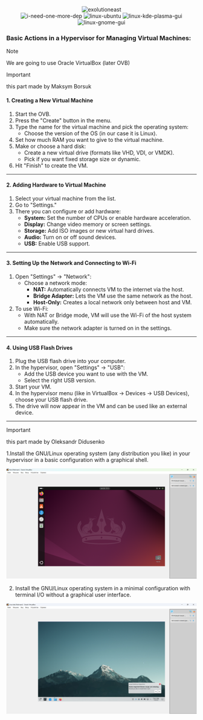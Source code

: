 
<div align="center">
  <img src="https://github.com/user-attachments/assets/dcdd0d7c-164c-4a93-a6d8-84b6015c07aa" height="200" width="300" alt="exolutioneast">
</div>

<div align="center">
  <img src="https://github.com/user-attachments/assets/e07ef49b-2b7f-461c-a0da-f55f6aab7317" alt="i-need-one-more-dep">
  <img src="https://github.com/user-attachments/assets/b4a29003-d0da-4248-bf07-1f49b72ba70c" alt="linux-ubuntu">
  <img src="https://github.com/user-attachments/assets/26202f10-9dfb-45c4-a997-b90b1ea1808c" alt="linux-kde-plasma-gui">
  <img src="https://github.com/user-attachments/assets/567fb209-0cf7-41ea-ab04-948bc42783b8" alt="linux-gnome-gui">
</div>



### Basic Actions in a Hypervisor for Managing Virtual Machines:

>[!NOTE]
>We are going to use Oracle VirtualBox (later OVB)

>[!IMPORTANT]
> this part made by Maksym Borsuk



#### **1. Creating a New Virtual Machine**
1. Start the OVB.  
2. Press the "Create" button in the menu.  
3. Type the name for the virtual machine and pick the operating system:  
   - Choose the version of the OS (in our case it is Linux).  
4. Set how much RAM you want to give to the virtual machine.  
5. Make or choose a hard disk:  
   - Create a new virtual drive (formats like VHD, VDI, or VMDK).  
   - Pick if you want fixed storage size or dynamic.  
6. Hit "Finish" to create the VM.

---

#### **2. Adding Hardware to Virtual Machine**
1. Select your virtual machine from the list.  
2. Go to "Settings."  
3. There you can configure or add hardware:  
   - **System:** Set the number of CPUs or enable hardware acceleration.  
   - **Display:** Change video memory or screen settings.  
   - **Storage:** Add ISO images or new virtual hard drives.  
   - **Audio:** Turn on or off sound devices.  
   - **USB:** Enable USB support.

---

#### **3. Setting Up the Network and Connecting to Wi-Fi**
1. Open "Settings" → "Network":  
   - Choose a network mode:  
     - **NAT:** Automatically connects VM to the internet via the host.  
     - **Bridge Adapter:** Lets the VM use the same network as the host.  
     - **Host-Only:** Creates a local network only between host and VM.  
2. To use Wi-Fi:  
   - With NAT or Bridge mode, VM will use the Wi-Fi of the host system automatically.  
   - Make sure the network adapter is turned on in the settings.

---

#### **4. Using USB Flash Drives**
1. Plug the USB flash drive into your computer.  
2. In the hypervisor, open "Settings" → "USB":  
   - Add the USB device you want to use with the VM.  
   - Select the right USB version.  
3. Start your VM.  
4. In the hypervisor menu (like in VirtualBox → Devices → USB Devices), choose your USB flash drive.  
5. The drive will now appear in the VM and can be used like an external device.

---

>[!IMPORTANT]
> this part made by Oleksandr Didusenko

1.Install the GNU/Linux operating system (any distribution you like) in your hypervisor in a basic configuration with a graphical shell.

![Ubuntu](https://github.com/refilutub/operationsystems/blob/СРС_WORK-CASE-№2/linux.png)

2. Install the GNU/Linux operating system in a minimal configuration with terminal I/O without a graphical user interface.
 
![Terminal](https://github.com/refilutub/operationsystems/blob/СРС_WORK-CASE-№2/Linux_kde.png)
